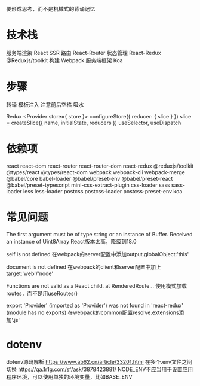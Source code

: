 要形成思考，而不是机械式的背诵记忆

# 技术栈
  服务端渲染 React SSR
  路由 React-Router
  状态管理 React-Redux @Reduxjs/toolkit
  构建 Webpack
  服务端框架 Koa

# 步骤
转译
模板注入
  注意前后空格
吸水

Redux
  <Provider store={ store }></Provider>
  configureStore({
    reducer: { slice }
  })
  slice = createSlice({ name, initialState, reducers })
  useSelector, useDispatch

# 依赖项
react react-dom react-router react-router-dom react-redux @reduxjs/toolkit
@types/react @types/react-dom
webpack webpack-cli webpack-merge
@babel/core babel-loader @babel/preset-env @babel/preset-react @babel/preset-typescript
mini-css-extract-plugin css-loader sass sass-loader less less-loader postcss postcss-loader postcss-preset-env
koa 

# 常见问题
The first argument must be of type string or an instance of Buffer. Received an instance of Uint8Array
React版本太高，降级到18.0

self is not defined
在webpack的server配置中添加output.globalObject:'this'

document is not defined
在webpack的client和server配置中加上target:'web'/'node'

Functions are not valid as a React child. at RenderedRoute...
使用<Routes>模式加载routes，而不是用useRoutes()

export 'Provider' (imported as 'Provider') was not found in 'react-redux' (module has no exports)
在webpack的common配置resolve.extensions添加'.js'

# dotenv
dotenv源码解析 https://www.ab62.cn/article/33201.html
在多个.env文件之间切换 https://qa.1r1g.com/sf/ask/3878423881/
NODE_ENV不应当用于设置应用程序环境，可以使用单独的环境变量，比如BASE_ENV

